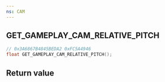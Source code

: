 ```yaml
---
ns: CAM
---
```

## GET_GAMEPLAY_CAM_RELATIVE_PITCH

```c
// 0x3A6867B4845BEDA2 0xFC5A4946
float GET_GAMEPLAY_CAM_RELATIVE_PITCH();
```


## Return value
